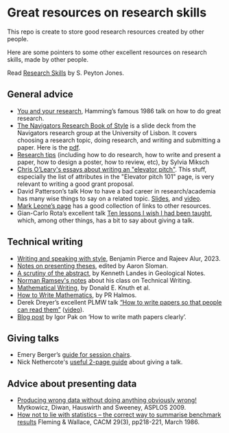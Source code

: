 # Great resources on research skills
This repo is create to store good research resources created by other people.

Here are some pointers to some other excellent resources on research skills, made by other people.

Read [Research Skills](https://simon.peytonjones.org/research-skills/) by S. Peyton Jones.

## General advice

- [You and your research](https://gwern.net/doc/science/1986-hamming), Hamming’s famous 1986 talk on how to do great research.
- [The Navigators Research Book of Style](https://navigators.di.fc.ul.pt/wiki/The_Navigators_Research_Book_of_Style) is a slide deck from the Navigators research group at the University of Lisbon. It covers choosing a research topic, doing research, and writing and submitting a paper. Here is the [pdf](resources/general/How-to-do-Research-in-the-Navigators.pdf).
- [Research tips](http://www.ifs.tuwien.ac.at/~silvia/research-tips/) (including how to do research, how to write and present a paper, how to design a poster, how to review, etc), by Sylvia Miksch
- [Chris O’Leary's essays about writing an "elevator pitch"](http://www.elevatorpitchessentials.com/essays/ElevatorPitch.html). This stuff, especially the list of attributes in the "Elevator pitch 101" page, is very relevant to writing a good grant proposal.
- David Patterson’s talk How to have a bad career in research/academia has many wise things to say on a related topic. [Slides](https://people.eecs.berkeley.edu/~pattrsn/talks/BadCareer.pdf), and [video](https://www.youtube.com/watch?v=Rn1w4MRHIhc).
- [Mark Leone’s page](http://www.cs.cmu.edu/afs/cs.cmu.edu/user/mleone/web/how-to.html) has a good collection of links to other resources.
- Gian-Carlo Rota’s excellent talk [Ten lessons I wish I had been taught](https://www.ams.org/notices/199701/comm-rota.pdf), which, among other things, has a bit to say about giving a talk.

## Technical writing

- [Writing and speaking with style](path/to/file.pdf), Benjamin Pierce and Rajeev Alur, 2023.
- [Notes on presenting theses](path/to/notes.pdf), edited by Aaron Sloman.
- [A scrutiny of the abstract](path/to/abstract.pdf), by Kenneth Landes in Geological Notes.
- [Norman Ramsey's notes](path/to/ramsey-notes.pdf) about his class on Technical Writing.
- [Mathematical Writing](path/to/math-writing.pdf), by Donald E. Knuth et al.
- [How to Write Mathematics](path/to/halmos-guide.pdf), by PR Halmos.
- Derek Dreyer’s excellent PLMW talk [“How to write papers so that people can read them”](path/to/slides.pdf) ([video](path/to/video.mp4)).
- [Blog post](path/to/igor-blog.pdf) by Igor Pak on ‘How to write math papers clearly’.

## Giving talks

- Emery Berger’s [guide for session chairs](path/to/emery-guide.pdf).
- Nick Nethercote's [useful 2-page guide](path/to/nick-guide.pdf) about giving a talk.

## Advice about presenting data

- [Producing wrong data without doing anything obviously wrong!](path/to/data-wrong.pdf) Mytkowicz, Diwan, Hauswirth and Sweeney, ASPLOS 2009.
- [How not to lie with statistics – the correct way to summarise benchmark results](path/to/statistics-guide.pdf) Fleming & Wallace, CACM 29(3), pp218-221, March 1986.

